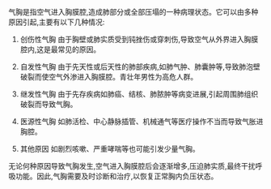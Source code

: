 气胸是指空气进入胸膜腔,造成肺部分或全部压塌的一种病理状态。它可以由多种原因引起,主要有以下几种情况:

1. 创伤性气胸
由于胸壁或肺实质受到钝挫伤或穿刺伤,导致空气从外界进入胸膜腔内,这是最常见的原因。

2. 自发性气胸
由于先天性或后天性的肺部疾病,如肺气肿、肺囊肿等,导致肺泡壁破裂而使空气外渗进入胸膜腔。青壮年男性为高危人群。

3. 继发性气胸
由于先存疾病如肺癌、结核、肺脓肿等病变进展,引起周围肺组织破裂而导致气胸。

4. 医源性气胸
如肺活检、中心静脉插管、机械通气等医疗操作不当而导致气胀进胸腔。

5. 其他原因
如剧烈咳嗽、严重哮喘等也可能引发少量气胸。

无论何种原因导致气胸发生,空气进入胸膜腔后会逐渐增多,压迫肺实质,最终干扰呼吸功能。因此,气胸需要及时诊断和治疗,以恢复正常胸内负压状态。